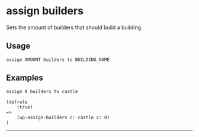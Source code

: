 # assign builders
Sets the amount of builders that should build a building.
## Usage
```
assign AMOUNT builders to BUILDING_NAME
```
## Examples
```
assign 8 builders to castle
```
```
(defrule
    (true)
=>
    (up-assign-builders c: castle c: 8)
)

```
---

